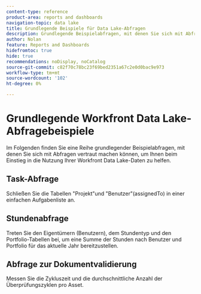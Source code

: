 ```yaml
---
content-type: reference
product-area: reports and dashboards
navigation-topic: data lake
title: Grundlegende Beispiele für Data Lake-Abfragen
description: Grundlegende Beispielabfragen, mit denen Sie sich mit Abfragen vertraut machen können.
author: Nolan
feature: Reports and Dashboards
hidefromtoc: true
hide: true
recommendations: noDisplay, noCatalog
source-git-commit: c82f70c78bc23f69bed2351a67c2e0d0bac9e973
workflow-type: tm+mt
source-wordcount: '102'
ht-degree: 0%

---
```


# Grundlegende Workfront Data Lake-Abfragebeispiele

Im Folgenden finden Sie eine Reihe grundlegender Beispielabfragen, mit denen Sie sich mit Abfragen vertraut machen können, um Ihnen beim Einstieg in die Nutzung Ihrer Workfront Data Lake-Daten zu helfen.

## Task-Abfrage

Schließen Sie die Tabellen &quot;Projekt&quot;und &quot;Benutzer&quot;(assignedTo) in einer einfachen Aufgabenliste an.



## Stundenabfrage

Treten Sie den Eigentümern (Benutzern), dem Stundentyp und den Portfolio-Tabellen bei, um eine Summe der Stunden nach Benutzer und Portfolio für das aktuelle Jahr bereitzustellen.



## Abfrage zur Dokumentvalidierung

Messen Sie die Zykluszeit und die durchschnittliche Anzahl der Überprüfungszyklen pro Asset.
